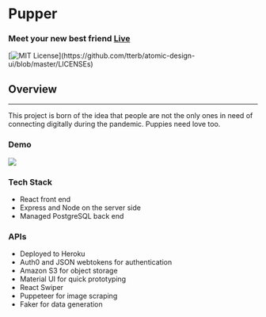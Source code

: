 # Pupper

### Meet your new best friend [Live](https://timoshishi-puppr.herokuapp.com/)

[![MIT License](https://img.shields.io/apm/l/atomic-design-ui.svg?)](https://github.com/tterb/atomic-design-ui/blob/master/LICENSEs)

## Overview

---

This project is born of the idea that people are not the only ones in need of
connecting digitally during the pandemic. Puppies need love too.

### Demo

![](./pupper.gif)

### Tech Stack

- React front end
- Express and Node on the server side
- Managed PostgreSQL back end

### APIs

- Deployed to Heroku
- Auth0 and JSON webtokens for authentication
- Amazon S3 for object storage
- Material UI for quick prototyping
- React Swiper
- Puppeteer for image scraping
- Faker for data generation
